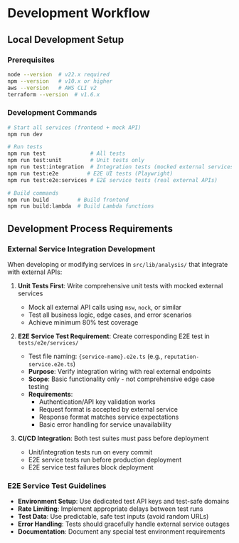 # Development Workflow

## Local Development Setup

### Prerequisites
```bash
node --version  # v22.x required
npm --version   # v10.x or higher
aws --version   # AWS CLI v2
terraform --version  # v1.6.x
```

### Development Commands
```bash
# Start all services (frontend + mock API)
npm run dev

# Run tests
npm run test              # All tests
npm run test:unit         # Unit tests only
npm run test:integration  # Integration tests (mocked external services)
npm run test:e2e         # E2E UI tests (Playwright)
npm run test:e2e:services # E2E service tests (real external APIs)

# Build commands
npm run build         # Build frontend
npm run build:lambda  # Build Lambda functions
```

## Development Process Requirements

### External Service Integration Development

When developing or modifying services in `src/lib/analysis/` that integrate with external APIs:

1. **Unit Tests First**: Write comprehensive unit tests with mocked external services
   - Mock all external API calls using `msw`, `nock`, or similar
   - Test all business logic, edge cases, and error scenarios
   - Achieve minimum 80% test coverage

2. **E2E Service Test Requirement**: Create corresponding E2E test in `tests/e2e/services/`
   - Test file naming: `{service-name}.e2e.ts` (e.g., `reputation-service.e2e.ts`)
   - **Purpose**: Verify integration wiring with real external endpoints
   - **Scope**: Basic functionality only - not comprehensive edge case testing
   - **Requirements**:
     - Authentication/API key validation works
     - Request format is accepted by external service
     - Response format matches service expectations
     - Basic error handling for service unavailability

3. **CI/CD Integration**: Both test suites must pass before deployment
   - Unit/integration tests run on every commit
   - E2E service tests run before production deployment
   - E2E service test failures block deployment

### E2E Service Test Guidelines

- **Environment Setup**: Use dedicated test API keys and test-safe domains
- **Rate Limiting**: Implement appropriate delays between test runs
- **Test Data**: Use predictable, safe test inputs (avoid random URLs)
- **Error Handling**: Tests should gracefully handle external service outages
- **Documentation**: Document any special test environment requirements
